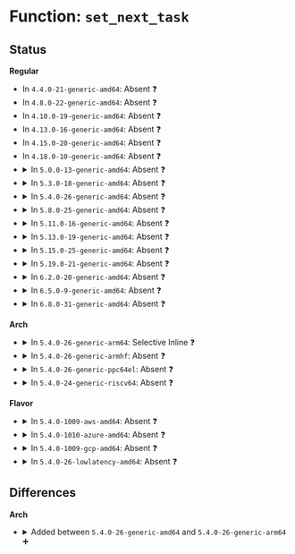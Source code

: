 # Function: <code>set_next_task</code>

## Status
<b>Regular</b>
<ul>
<li>
In <code>4.4.0-21-generic-amd64</code>: Absent ❓
</li>
<li>
In <code>4.8.0-22-generic-amd64</code>: Absent ❓
</li>
<li>
In <code>4.10.0-19-generic-amd64</code>: Absent ❓
</li>
<li>
In <code>4.13.0-16-generic-amd64</code>: Absent ❓
</li>
<li>
In <code>4.15.0-20-generic-amd64</code>: Absent ❓
</li>
<li>
In <code>4.18.0-10-generic-amd64</code>: Absent ❓
</li>
<li>
<details>
<summary>In <code>5.0.0-13-generic-amd64</code>: Absent ❓</summary>

```json
{
  "name": "set_next_task",
  "collision_type": "Static-Static Collision",
  "inline_type": "Full",
  "funcs": [
    {
      "addr": 18446744071579747903,
      "name": "set_next_task",
      "external": false,
      "loc": "kernel/sched/rt.c:1501",
      "file": "kernel/sched/rt.c",
      "inline": "declared, inlined",
      "caller_inline": [
        "kernel/sched/rt.c:set_curr_task_rt",
        "kernel/sched/rt.c:pick_next_task_rt"
      ],
      "caller_func": []
    },
    {
      "addr": 18446744071579758559,
      "name": "set_next_task",
      "external": false,
      "loc": "kernel/sched/deadline.c:1698",
      "file": "kernel/sched/deadline.c",
      "inline": "declared, inlined",
      "caller_inline": [
        "kernel/sched/deadline.c:set_curr_task_dl",
        "kernel/sched/deadline.c:pick_next_task_dl"
      ],
      "caller_func": []
    }
  ],
  "symbols": []
}
```
</details>
</li>
<li>
<details>
<summary>In <code>5.3.0-18-generic-amd64</code>: Absent ❓</summary>

```json
{
  "name": "set_next_task",
  "collision_type": "Static-Static Collision",
  "inline_type": "Full",
  "funcs": [
    {
      "addr": 18446744071579776479,
      "name": "set_next_task",
      "external": false,
      "loc": "kernel/sched/rt.c:1501",
      "file": "kernel/sched/rt.c",
      "inline": "declared, inlined",
      "caller_inline": [
        "kernel/sched/rt.c:set_curr_task_rt",
        "kernel/sched/rt.c:pick_next_task_rt"
      ],
      "caller_func": []
    },
    {
      "addr": 18446744071579787696,
      "name": "set_next_task",
      "external": false,
      "loc": "kernel/sched/deadline.c:1697",
      "file": "kernel/sched/deadline.c",
      "inline": "declared, inlined",
      "caller_inline": [
        "kernel/sched/deadline.c:set_curr_task_dl",
        "kernel/sched/deadline.c:pick_next_task_dl"
      ],
      "caller_func": []
    }
  ],
  "symbols": []
}
```
</details>
</li>
<li>
<details>
<summary>In <code>5.4.0-26-generic-amd64</code>: Absent ❓</summary>

```json
{
  "name": "set_next_task",
  "collision_type": "Unique Static",
  "inline_type": "Full",
  "funcs": [
    {
      "addr": 18446744071579755694,
      "name": "set_next_task",
      "external": false,
      "loc": "kernel/sched/sched.h:1780",
      "file": "kernel/sched/core.c",
      "inline": "declared, inlined",
      "caller_inline": [
        "kernel/sched/core.c:sched_move_task",
        "kernel/sched/core.c:sched_setnuma",
        "kernel/sched/core.c:__sched_setscheduler",
        "kernel/sched/core.c:rt_mutex_setprio",
        "kernel/sched/core.c:do_set_cpus_allowed"
      ],
      "caller_func": []
    }
  ],
  "symbols": []
}
```
</details>
</li>
<li>
<details>
<summary>In <code>5.8.0-25-generic-amd64</code>: Absent ❓</summary>

```json
{
  "name": "set_next_task",
  "collision_type": "Unique Static",
  "inline_type": "Full",
  "funcs": [
    {
      "addr": 18446744071579789985,
      "name": "set_next_task",
      "external": false,
      "loc": "kernel/sched/sched.h:1809",
      "file": "kernel/sched/core.c",
      "inline": "declared, inlined",
      "caller_inline": [
        "kernel/sched/core.c:sched_move_task",
        "kernel/sched/core.c:sched_setnuma",
        "kernel/sched/core.c:__sched_setscheduler",
        "kernel/sched/core.c:rt_mutex_setprio",
        "kernel/sched/core.c:do_set_cpus_allowed"
      ],
      "caller_func": []
    }
  ],
  "symbols": []
}
```
</details>
</li>
<li>
<details>
<summary>In <code>5.11.0-16-generic-amd64</code>: Absent ❓</summary>

```json
{
  "name": "set_next_task",
  "collision_type": "Unique Static",
  "inline_type": "Full",
  "funcs": [
    {
      "addr": 18446744071579781543,
      "name": "set_next_task",
      "external": false,
      "loc": "kernel/sched/sched.h:1883",
      "file": "kernel/sched/core.c",
      "inline": "declared, inlined",
      "caller_inline": [
        "kernel/sched/core.c:sched_move_task",
        "kernel/sched/core.c:sched_setnuma",
        "kernel/sched/core.c:__sched_setscheduler",
        "kernel/sched/core.c:rt_mutex_setprio",
        "kernel/sched/core.c:__do_set_cpus_allowed"
      ],
      "caller_func": []
    }
  ],
  "symbols": []
}
```
</details>
</li>
<li>
<details>
<summary>In <code>5.13.0-19-generic-amd64</code>: Absent ❓</summary>

```json
{
  "name": "set_next_task",
  "collision_type": "Unique Static",
  "inline_type": "Full",
  "funcs": [
    {
      "addr": 18446744071579789671,
      "name": "set_next_task",
      "external": false,
      "loc": "kernel/sched/sched.h:1894",
      "file": "kernel/sched/core.c",
      "inline": "declared, inlined",
      "caller_inline": [
        "kernel/sched/core.c:sched_move_task",
        "kernel/sched/core.c:sched_setnuma",
        "kernel/sched/core.c:__sched_setscheduler",
        "kernel/sched/core.c:rt_mutex_setprio",
        "kernel/sched/core.c:__do_set_cpus_allowed"
      ],
      "caller_func": []
    }
  ],
  "symbols": []
}
```
</details>
</li>
<li>
<details>
<summary>In <code>5.15.0-25-generic-amd64</code>: Absent ❓</summary>

```json
{
  "name": "set_next_task",
  "collision_type": "Unique Static",
  "inline_type": "Full",
  "funcs": [
    {
      "addr": 18446744071579885359,
      "name": "set_next_task",
      "external": false,
      "loc": "kernel/sched/sched.h:2185",
      "file": "kernel/sched/core.c",
      "inline": "declared, inlined",
      "caller_inline": [
        "kernel/sched/core.c:sched_move_task",
        "kernel/sched/core.c:sched_setnuma",
        "kernel/sched/core.c:__sched_setscheduler",
        "kernel/sched/core.c:rt_mutex_setprio",
        "kernel/sched/core.c:pick_next_task",
        "kernel/sched/core.c:pick_next_task",
        "kernel/sched/core.c:__do_set_cpus_allowed"
      ],
      "caller_func": []
    }
  ],
  "symbols": []
}
```
</details>
</li>
<li>
<details>
<summary>In <code>5.19.0-21-generic-amd64</code>: Absent ❓</summary>

```json
{
  "name": "set_next_task",
  "collision_type": "Unique Static",
  "inline_type": "Full",
  "funcs": [
    {
      "addr": 18446744071580002730,
      "name": "set_next_task",
      "external": false,
      "loc": "kernel/sched/sched.h:2179",
      "file": "kernel/sched/core.c",
      "inline": "declared, inlined",
      "caller_inline": [
        "kernel/sched/core.c:sched_move_task",
        "kernel/sched/core.c:sched_setnuma",
        "kernel/sched/core.c:__sched_setscheduler",
        "kernel/sched/core.c:set_user_nice",
        "kernel/sched/core.c:rt_mutex_setprio",
        "kernel/sched/core.c:pick_next_task",
        "kernel/sched/core.c:pick_next_task",
        "kernel/sched/core.c:__do_set_cpus_allowed"
      ],
      "caller_func": []
    }
  ],
  "symbols": []
}
```
</details>
</li>
<li>
<details>
<summary>In <code>6.2.0-20-generic-amd64</code>: Absent ❓</summary>

```json
{
  "name": "set_next_task",
  "collision_type": "Unique Static",
  "inline_type": "Full",
  "funcs": [
    {
      "addr": 18446744071580164663,
      "name": "set_next_task",
      "external": false,
      "loc": "kernel/sched/sched.h:2230",
      "file": "kernel/sched/core.c",
      "inline": "declared, inlined",
      "caller_inline": [
        "kernel/sched/core.c:sched_move_task",
        "kernel/sched/core.c:sched_setnuma",
        "kernel/sched/core.c:__sched_setscheduler",
        "kernel/sched/core.c:set_user_nice",
        "kernel/sched/core.c:rt_mutex_setprio",
        "kernel/sched/core.c:pick_next_task",
        "kernel/sched/core.c:pick_next_task",
        "kernel/sched/core.c:__do_set_cpus_allowed"
      ],
      "caller_func": []
    }
  ],
  "symbols": []
}
```
</details>
</li>
<li>
<details>
<summary>In <code>6.5.0-9-generic-amd64</code>: Absent ❓</summary>

```json
{
  "name": "set_next_task",
  "collision_type": "Unique Static",
  "inline_type": "Full",
  "funcs": [
    {
      "addr": 18446744071580213040,
      "name": "set_next_task",
      "external": false,
      "loc": "kernel/sched/sched.h:2277",
      "file": "kernel/sched/core.c",
      "inline": "declared, inlined",
      "caller_inline": [
        "kernel/sched/core.c:sched_move_task",
        "kernel/sched/core.c:sched_setnuma",
        "kernel/sched/core.c:__sched_setscheduler",
        "kernel/sched/core.c:set_user_nice",
        "kernel/sched/core.c:rt_mutex_setprio",
        "kernel/sched/core.c:pick_next_task",
        "kernel/sched/core.c:pick_next_task",
        "kernel/sched/core.c:__do_set_cpus_allowed"
      ],
      "caller_func": []
    }
  ],
  "symbols": []
}
```
</details>
</li>
<li>
<details>
<summary>In <code>6.8.0-31-generic-amd64</code>: Absent ❓</summary>

```json
{
  "name": "set_next_task",
  "collision_type": "Unique Static",
  "inline_type": "Full",
  "funcs": [
    {
      "addr": 18446744071580261664,
      "name": "set_next_task",
      "external": false,
      "loc": "kernel/sched/sched.h:2329",
      "file": "kernel/sched/core.c",
      "inline": "declared, inlined",
      "caller_inline": [
        "kernel/sched/core.c:sched_move_task",
        "kernel/sched/core.c:sched_setnuma",
        "kernel/sched/core.c:__sched_setscheduler",
        "kernel/sched/core.c:set_user_nice",
        "kernel/sched/core.c:rt_mutex_setprio",
        "kernel/sched/core.c:pick_next_task",
        "kernel/sched/core.c:pick_next_task",
        "kernel/sched/core.c:__do_set_cpus_allowed"
      ],
      "caller_func": []
    }
  ],
  "symbols": []
}
```
</details>
</li>
</ul>
<b>Arch</b>
<ul>
<li>
<details>
<summary>In <code>5.4.0-26-generic-arm64</code>: Selective Inline ❓</summary>

```c
void set_next_task(struct rq * rq, struct task_struct * next)
```

```json
{
  "name": "set_next_task",
  "collision_type": "Unique Static",
  "inline_type": "Selective",
  "funcs": [
    {
      "addr": 18446603336490934400,
      "name": "set_next_task",
      "external": false,
      "loc": "kernel/sched/sched.h:1780",
      "file": "kernel/sched/core.c",
      "inline": "declared, inlined",
      "caller_inline": [
        "kernel/sched/core.c:sched_move_task",
        "kernel/sched/core.c:sched_setnuma",
        "kernel/sched/core.c:do_set_cpus_allowed"
      ],
      "caller_func": [
        "kernel/sched/core.c:__sched_setscheduler",
        "kernel/sched/core.c:rt_mutex_setprio"
      ]
    }
  ],
  "symbols": [
    {
      "addr": 18446603336490886488,
      "name": "set_next_task",
      "section": ".text",
      "bind": "STB_LOCAL",
      "size": 72
    }
  ]
}
```
</details>
</li>
<li>
<details>
<summary>In <code>5.4.0-26-generic-armhf</code>: Absent ❓</summary>

```json
{
  "name": "set_next_task",
  "collision_type": "Unique Static",
  "inline_type": "Full",
  "funcs": [
    {
      "addr": 3224953184,
      "name": "set_next_task",
      "external": false,
      "loc": "kernel/sched/sched.h:1780",
      "file": "kernel/sched/core.c",
      "inline": "declared, inlined",
      "caller_inline": [
        "kernel/sched/core.c:sched_move_task",
        "kernel/sched/core.c:__sched_setscheduler",
        "kernel/sched/core.c:rt_mutex_setprio",
        "kernel/sched/core.c:do_set_cpus_allowed"
      ],
      "caller_func": []
    }
  ],
  "symbols": []
}
```
</details>
</li>
<li>
<details>
<summary>In <code>5.4.0-26-generic-ppc64el</code>: Absent ❓</summary>

```json
{
  "name": "set_next_task",
  "collision_type": "Unique Static",
  "inline_type": "Full",
  "funcs": [
    {
      "addr": 13835058055283789928,
      "name": "set_next_task",
      "external": false,
      "loc": "kernel/sched/sched.h:1780",
      "file": "kernel/sched/core.c",
      "inline": "declared, inlined",
      "caller_inline": [
        "kernel/sched/core.c:sched_move_task",
        "kernel/sched/core.c:sched_setnuma",
        "kernel/sched/core.c:__sched_setscheduler",
        "kernel/sched/core.c:rt_mutex_setprio",
        "kernel/sched/core.c:do_set_cpus_allowed"
      ],
      "caller_func": []
    }
  ],
  "symbols": []
}
```
</details>
</li>
<li>
<details>
<summary>In <code>5.4.0-24-generic-riscv64</code>: Absent ❓</summary>

```json
{
  "name": "set_next_task",
  "collision_type": "Unique Static",
  "inline_type": "Full",
  "funcs": [
    {
      "addr": 18446743936271568314,
      "name": "set_next_task",
      "external": false,
      "loc": "kernel/sched/sched.h:1780",
      "file": "kernel/sched/core.c",
      "inline": "declared, inlined",
      "caller_inline": [
        "kernel/sched/core.c:sched_move_task",
        "kernel/sched/core.c:__sched_setscheduler",
        "kernel/sched/core.c:rt_mutex_setprio",
        "kernel/sched/core.c:do_set_cpus_allowed"
      ],
      "caller_func": []
    }
  ],
  "symbols": []
}
```
</details>
</li>
</ul>
<b>Flavor</b>
<ul>
<li>
<details>
<summary>In <code>5.4.0-1009-aws-amd64</code>: Absent ❓</summary>

```json
{
  "name": "set_next_task",
  "collision_type": "Unique Static",
  "inline_type": "Full",
  "funcs": [
    {
      "addr": 18446744071579731614,
      "name": "set_next_task",
      "external": false,
      "loc": "kernel/sched/sched.h:1780",
      "file": "kernel/sched/core.c",
      "inline": "declared, inlined",
      "caller_inline": [
        "kernel/sched/core.c:sched_move_task",
        "kernel/sched/core.c:sched_setnuma",
        "kernel/sched/core.c:__sched_setscheduler",
        "kernel/sched/core.c:rt_mutex_setprio",
        "kernel/sched/core.c:do_set_cpus_allowed"
      ],
      "caller_func": []
    }
  ],
  "symbols": []
}
```
</details>
</li>
<li>
<details>
<summary>In <code>5.4.0-1010-azure-amd64</code>: Absent ❓</summary>

```json
{
  "name": "set_next_task",
  "collision_type": "Unique Static",
  "inline_type": "Full",
  "funcs": [
    {
      "addr": 18446744071579660462,
      "name": "set_next_task",
      "external": false,
      "loc": "kernel/sched/sched.h:1780",
      "file": "kernel/sched/core.c",
      "inline": "declared, inlined",
      "caller_inline": [
        "kernel/sched/core.c:sched_move_task",
        "kernel/sched/core.c:sched_setnuma",
        "kernel/sched/core.c:__sched_setscheduler",
        "kernel/sched/core.c:rt_mutex_setprio",
        "kernel/sched/core.c:do_set_cpus_allowed"
      ],
      "caller_func": []
    }
  ],
  "symbols": []
}
```
</details>
</li>
<li>
<details>
<summary>In <code>5.4.0-1009-gcp-amd64</code>: Absent ❓</summary>

```json
{
  "name": "set_next_task",
  "collision_type": "Unique Static",
  "inline_type": "Full",
  "funcs": [
    {
      "addr": 18446744071579717190,
      "name": "set_next_task",
      "external": false,
      "loc": "kernel/sched/sched.h:1780",
      "file": "kernel/sched/core.c",
      "inline": "declared, inlined",
      "caller_inline": [
        "kernel/sched/core.c:sched_move_task",
        "kernel/sched/core.c:sched_setnuma",
        "kernel/sched/core.c:__sched_setscheduler",
        "kernel/sched/core.c:rt_mutex_setprio",
        "kernel/sched/core.c:do_set_cpus_allowed"
      ],
      "caller_func": []
    }
  ],
  "symbols": []
}
```
</details>
</li>
<li>
<details>
<summary>In <code>5.4.0-26-lowlatency-amd64</code>: Absent ❓</summary>

```json
{
  "name": "set_next_task",
  "collision_type": "Unique Static",
  "inline_type": "Full",
  "funcs": [
    {
      "addr": 18446744071579763324,
      "name": "set_next_task",
      "external": false,
      "loc": "kernel/sched/sched.h:1780",
      "file": "kernel/sched/core.c",
      "inline": "declared, inlined",
      "caller_inline": [
        "kernel/sched/core.c:sched_move_task",
        "kernel/sched/core.c:sched_setnuma",
        "kernel/sched/core.c:__sched_setscheduler",
        "kernel/sched/core.c:rt_mutex_setprio",
        "kernel/sched/core.c:do_set_cpus_allowed"
      ],
      "caller_func": []
    }
  ],
  "symbols": []
}
```
</details>
</li>
</ul>

## Differences
<b>Arch</b>
<ul>
<li>
<details>
<summary>Added between <code>5.4.0-26-generic-amd64</code> and <code>5.4.0-26-generic-arm64</code> ➕</summary>

```c
void set_next_task(struct rq * rq, struct task_struct * next)
```
</details>
</li>
</ul>
